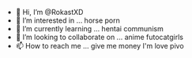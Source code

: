 - 👋 Hi, I’m @RokastXD
- 👀 I’m interested in ... horse porn
- 🌱 I’m currently learning ... hentai communism
- 💞️ I’m looking to collaborate on ... anime futocatgirls 
- 📫 How to reach me ... give me money
I'm love pivo

<!---
RokastXD/RokastXD is a ✨ special ✨ repository because its `README.md` (this file) appears on your GitHub profile.
You can click the Preview link to take a look at your changes.
--->
